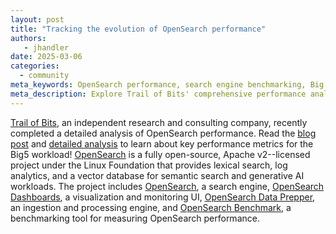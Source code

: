 ```yaml
---
layout: post
title: "Tracking the evolution of OpenSearch performance"
authors:
   - jhandler
date: 2025-03-06
categories:
  - community
meta_keywords: OpenSearch performance, search engine benchmarking, Big 5 workload, Elasticsearch, Trail of Bits analysis, vector database, semantic search, log analytics, Linux Foundation
meta_description: Explore Trail of Bits' comprehensive performance analysis of OpenSearch, examining key metrics for the Big 5 workload. Learn how this open-source search engine performs in lexical search, log analytics, and vector database capabilities for modern search and AI workloads.
---
```


[Trail of Bits](https://www.trailofbits.com/), an independent research and consulting company, recently completed a detailed analysis of OpenSearch performance. Read the [blog post](https://blog.trailofbits.com/2025/03/06/benchmarking-opensearch-and-elasticsearch/) and [detailed analysis](https://github.com/trailofbits/publications/blob/master/reports/OpenSearch-Benchmarking.pdf) to learn about key performance metrics for the Big5 workload! [OpenSearch](https://opensearch.org/) is a fully open-source, Apache v2--licensed project under the Linux Foundation that provides lexical search, log analytics, and a vector database for semantic search and generative AI workloads. The project includes [OpenSearch](https://github.com/opensearch-project/OpenSearch), a search engine, [OpenSearch Dashboards](https://opensearch.org/docs/latest/dashboards/), a visualization and monitoring UI, [OpenSearch Data Prepper](https://opensearch.org/docs/latest/data-prepper/), an ingestion and processing engine, and [OpenSearch Benchmark](https://opensearch.org/docs/latest/benchmark/), a benchmarking tool for measuring OpenSearch performance.

